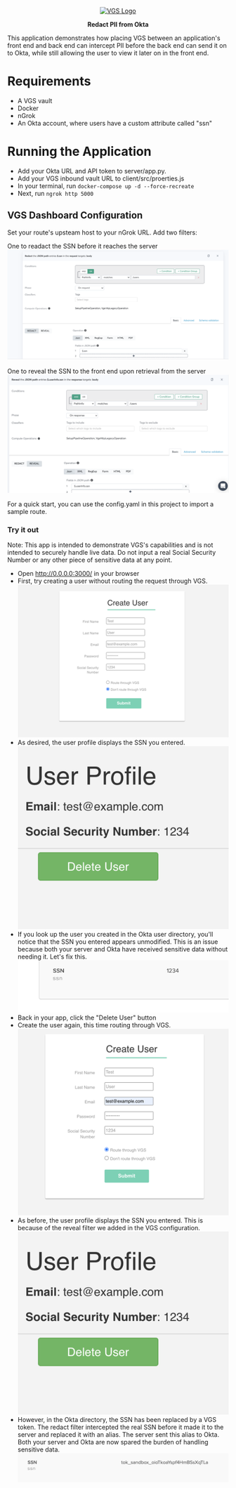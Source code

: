 <p align="center"><a href="https://www.verygoodsecurity.com/"><img src="https://avatars0.githubusercontent.com/u/17788525" width="128" alt="VGS Logo"></a></p>
<p align="center"><b>Redact PII from Okta</b></p>

This application demonstrates how placing VGS between an application's front end and back end can intercept PII before the back end can send it on to Okta, while still allowing the user to view it later on in the front end.

# Requirements
* A VGS vault
* Docker
* nGrok
* An Okta account, where users have a custom attribute called "ssn"

# Running the Application

* Add your Okta URL and API token to server/app.py. 
* Add your VGS inbound vault URL to client/src/proerties.js 
* In your terminal, run ```docker-compose up -d --force-recreate```
* Next, run ```ngrok http 5000```

## VGS Dashboard Configuration
Set your route's upsteam host to your nGrok URL. Add two filters:

One to readact the SSN before it reaches the server
![Redact Filter](docs/redact_filter.png)

One to reveal the SSN to the front end upon retrieval from the server
![Reveal Filter](docs/reveal_filter.png)

For a quick start, you can use the config.yaml in this project to import a sample route.

### Try it out

Note: This app is intended to demonstrate VGS's capabilities and is not intended to securely handle live data. Do not input a real Social Security Number or any other piece of sensitive data at any point. 

* Open http://0.0.0.0:3000/ in your browser
* First, try creating a user without routing the request through VGS.
![Create Without VGS](docs/create_without_vgs.png)
* As desired, the user profile displays the SSN you entered. 
![User Profile](docs/user_profile.png)
* If you look up the user you created in the Okta user directory, you'll notice that the SSN you entered appears unmodified. This is an issue because both your server and Okta have received sensitive data without needing it. Let's fix this.
![Okta Profile Unredacted](docs/okta_profile_unredacted.png)
* Back in your app, click the "Delete User" button
* Create the user again, this time routing through VGS. 
![Create With VGS](docs/create_with_vgs.png)
* As before, the user profile displays the SSN you entered. This is because of the reveal filter we added in the VGS configuration.
![User Profile](docs/user_profile.png)
* However, in the Okta directory, the SSN has been replaced by a VGS token. The redact filter intercepted the real SSN before it made it to the server and replaced it with an alias. The server sent this alias to Okta. Both your server and Okta are now spared the burden of handling sensitive data. 
![Okta Profile Redacted](docs/okta_profile_redacted.png)
